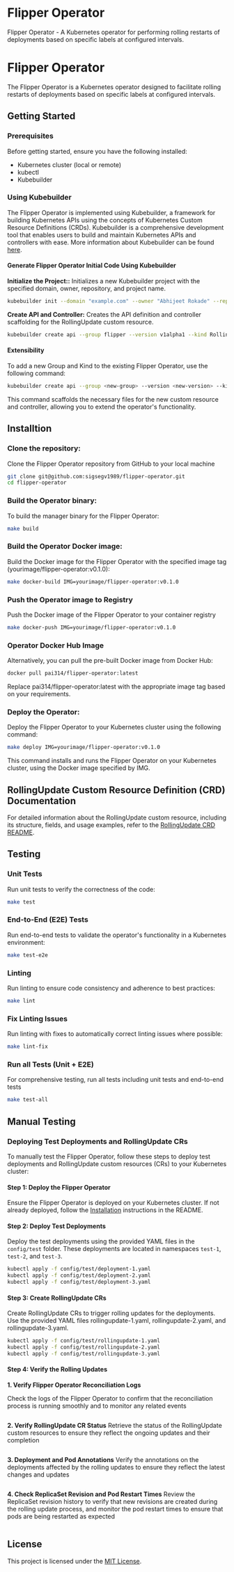 # Flipper Operator
Flipper Operator - A Kubernetes operator for performing rolling restarts of deployments based on specific labels at configured intervals.

# Flipper Operator

The Flipper Operator is a Kubernetes operator designed to facilitate rolling restarts of deployments based on specific labels at configured intervals.

## Getting Started

### Prerequisites

Before getting started, ensure you have the following installed:

- Kubernetes cluster (local or remote)
- kubectl
- Kubebuilder


### Using Kubebuilder
The Flipper Operator is implemented using Kubebuilder, a framework for building Kubernetes APIs using the concepts of Kubernetes Custom Resource Definitions (CRDs). Kubebuilder is a comprehensive development tool that enables users to build and maintain Kubernetes APIs and controllers with ease. More information about Kubebuilder can be found [here](https://book.kubebuilder.io/).

#### Generate Flipper Operator Initial Code Using Kubebuilder

**Initialize the Project::**
Initializes a new Kubebuilder project with the specified domain, owner, repository, and project name.

```sh
kubebuilder init --domain "example.com" --owner "Abhijeet Rokade" --repo "github.com/sigsegv1989/flipper-operator" --project-name "flipper-operator"
```
**Create API and Controller:**
Creates the API definition and controller scaffolding for the RollingUpdate custom resource.
```sh
kubebuilder create api --group flipper --version v1alpha1 --kind RollingUpdate
```
#### Extensibility
To add a new Group and Kind to the existing Flipper Operator, use the following command:
```sh
kubebuilder create api --group <new-group> --version <new-version> --kind <new-kind>
```
This command scaffolds the necessary files for the new custom resource and controller, allowing you to extend the operator's functionality.

## Installtion
### Clone the repository:
Clone the Flipper Operator repository from GitHub to your local machine

```sh
git clone git@github.com:sigsegv1989/flipper-operator.git
cd flipper-operator
```
### Build the Operator binary:
To build the manager binary for the Flipper Operator:

 ```sh
make build
```
### Build the Operator Docker image:
Build the Docker image for the Flipper Operator with the specified image tag (yourimage/flipper-operator:v0.1.0):
```sh
make docker-build IMG=yourimage/flipper-operator:v0.1.0
```
### Push the Operator image to Registry
Push the Docker image of the Flipper Operator to your container registry
```sh
make docker-push IMG=yourimage/flipper-operator:v0.1.0
```
### Operator Docker Hub Image
Alternatively, you can pull the pre-built Docker image from Docker Hub:
```sh
docker pull pai314/flipper-operator:latest
```
Replace pai314/flipper-operator:latest with the appropriate image tag based on your requirements.

### Deploy the Operator:
Deploy the Flipper Operator to your Kubernetes cluster using the following command:

```sh
make deploy IMG=yourimage/flipper-operator:v0.1.0
```
This command installs and runs the Flipper Operator on your Kubernetes cluster, using the Docker image specified by IMG.

## RollingUpdate Custom Resource Definition (CRD) Documentation

For detailed information about the RollingUpdate custom resource, including its structure, fields, and usage examples, refer to the [RollingUpdate CRD README](./config/crd/README.md).


## Testing
### Unit Tests
Run unit tests to verify the correctness of the code:

```sh
make test
```
### End-to-End (E2E) Tests
Run end-to-end tests to validate the operator's functionality in a Kubernetes environment:
```sh
make test-e2e
```
### Linting
Run linting to ensure code consistency and adherence to best practices:
```sh
make lint
```
### Fix Linting Issues
Run linting with fixes to automatically correct linting issues where possible:
```sh
make lint-fix
```
### Run all Tests (Unit + E2E)
For comprehensive testing, run all tests including unit tests and end-to-end tests
```sh
make test-all
```

## Manual Testing

### Deploying Test Deployments and RollingUpdate CRs
To manually test the Flipper Operator, follow these steps to deploy test deployments and RollingUpdate custom resources (CRs) to your Kubernetes cluster:

#### Step 1: Deploy the Flipper Operator
Ensure the Flipper Operator is deployed on your Kubernetes cluster. If not already deployed, follow the [Installation](#installation) instructions in the README.

#### Step 2: Deploy Test Deployments
Deploy the test deployments using the provided YAML files in the `config/test` folder. These deployments are located in namespaces `test-1`, `test-2`, and `test-3`.

```sh
kubectl apply -f config/test/deployment-1.yaml
kubectl apply -f config/test/deployment-2.yaml
kubectl apply -f config/test/deployment-3.yaml
```
#### Step 3: Create RollingUpdate CRs
Create RollingUpdate CRs to trigger rolling updates for the deployments. Use the provided YAML files rollingupdate-1.yaml, rollingupdate-2.yaml, and rollingupdate-3.yaml.
```sh
kubectl apply -f config/test/rollingupdate-1.yaml
kubectl apply -f config/test/rollingupdate-2.yaml
kubectl apply -f config/test/rollingupdate-3.yaml
```
#### Step 4: Verify the Rolling Updates
**1. Verify Flipper Operator Reconciliation Logs**

Check the logs of the Flipper Operator to confirm that the reconciliation process is running smoothly and to monitor any related events
```sh
```

**2. Verify RollingUpdate CR Status**
Retrieve the status of the RollingUpdate custom resources to ensure they reflect the ongoing updates and their completion
```sh
```

**3. Deployment and Pod Annotations**
Verify the annotations on the deployments affected by the rolling updates to ensure they reflect the latest changes and updates
```sh
```

**4. Check ReplicaSet Revision and Pod Restart Times**
Review the ReplicaSet revision history to verify that new revisions are created during the rolling update process, and monitor the pod restart times to ensure that pods are being restarted as expected
```sh
```

## License

This project is licensed under the [MIT License](./LICENSE).
